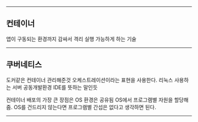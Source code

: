 -----------------------------------------------------------------------------------

## 컨테이너

앱이 구동되는 환경까지 감싸서 격리 실행 가능하게 하는 기술

-----------------------------------------------------------------------------------

## 쿠버네티스

도커같은 컨테이너 관리해준것
오케스트레이션이라는 표현을 사용한다.
리눅스 사용하는 서버 공동개발환경 IDE를 뜻하는 말인듯

컨테이너 배포의 가장 큰 장점은 OS 환경은 공유됨
OS에서 프로그램별 자원을 할당해줌. 
OS를 건드리지 않는다면 프로그램별 간섭은 없다고 생각하면 된다.

-----------------------------------------------------------------------------------